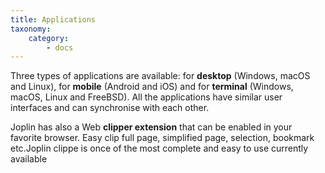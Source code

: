 ```yaml
---
title: Applications
taxonomy:
    category:
        - docs
---
```


Three types of applications are available: for **desktop** (Windows, macOS and Linux), for **mobile** (Android and iOS) and for **terminal** (Windows, macOS, Linux and FreeBSD). All the applications have similar user interfaces and can synchronise with each other.

Joplin has also a Web **clipper extension** that can be enabled in your favorite browser. Easy clip full page, simplified page, selection, bookmark etc.Joplin clippe is once of the most complete and easy to use currently available